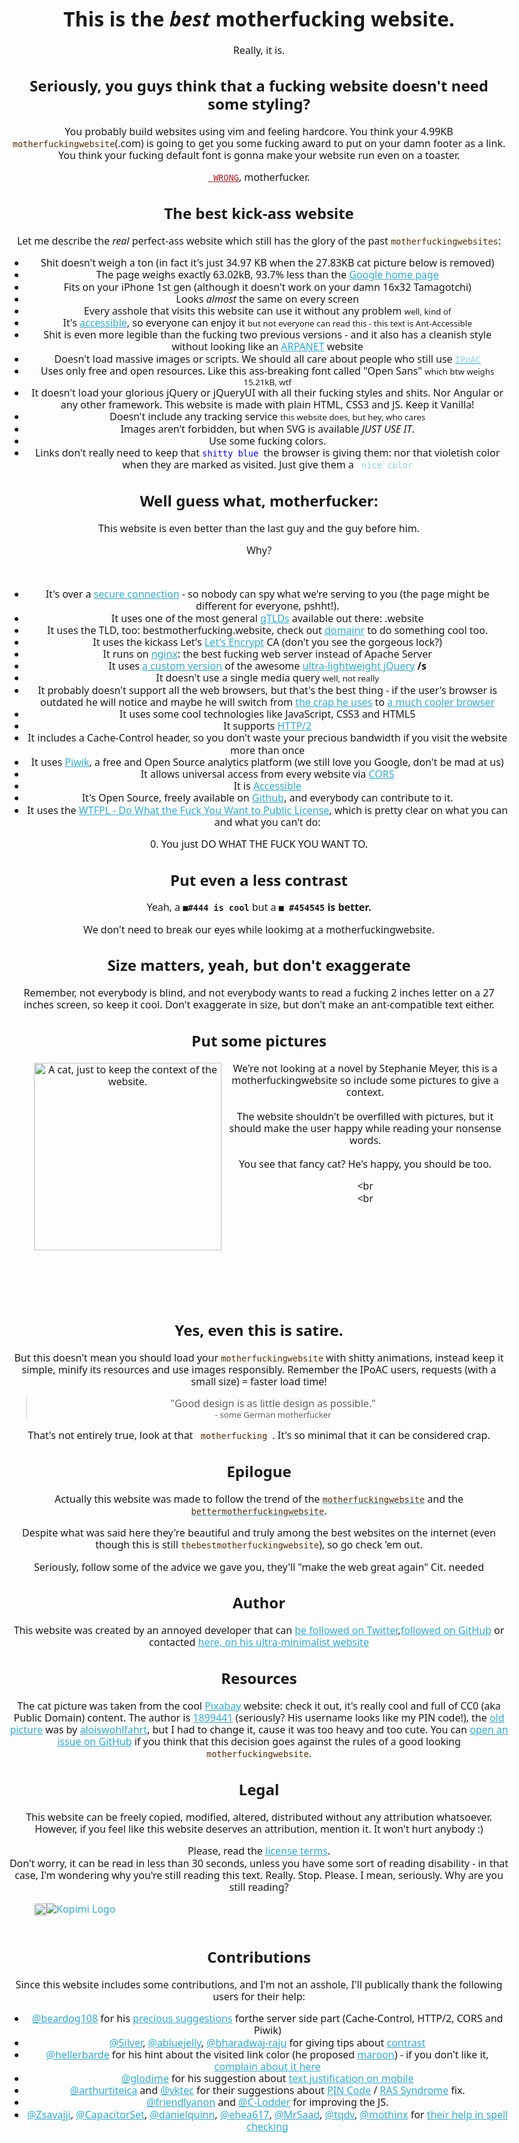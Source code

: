 <!DOCTYPE html>
<html>
<head>
	<style>
		body{margin:70px auto;
			max-width:800px;
			line-height:1.2;
			font-size:16px;
			font-family: system-ui; }
		img {float: left;}	
    a { color: #31ACD6; } /* CSS link color */	
	</style>
<body> 
  <b><header><h1>
  This is the <em>best</em> motherfucking website.</h1></b>
  <p> Really, it is. </p>
 <h2> Seriously, you guys think that a fucking website doesn't need some styling?</h2>
 <p>You probably build websites using vim and feeling hardcore. You think your 4.99KB <code style="color:#582900; text decoration"> motherfuckingwebsite</code>(.com) is going to get you some fucking award to put on your damn footer as a link. You think your fucking default font is gonna make your website run even on a toaster.</p>
 <p> <code style="color:rgb(178,34,34); text-decoration: underline;"> WRONG</code>, motherfucker.</p>
 
 <h2>The best kick-ass website</h2>
 
 <p>Let me describe the <em>real</em> perfect-ass website which still has the glory of the past <code style="color:#582900; text decoration">motherfuckingwebsites</code>:
<ul>
     <li>Shit doesn't weigh a ton (in fact it's just 34.97 KB when the 27.83KB cat picture below is removed)
     <li>The page weighs exactly 63.02kB, 93.7% less than the <a href="https://google.fr">Google home page</a>
     <li>Fits on your iPhone 1st gen (although it doesn't work on your damn 16x32 Tamagotchi)
     <li>Looks <em>almost</em> the same on every screen
     <li>Every asshole that visits this website can use it without any problem <small>well, kind of</small>
     <li>It's <a href="https://www.w3.org/TR/WCAG20/">accessible</a>, so everyone can enjoy it <small>but not everyone can read this - this text is Ant-Accessible</small>
     <li>Shit is even more legible than the fucking two previous versions - and it also has a cleanish style without looking like an <a href="https://en.wikipedia.org/wiki/ARPANET">ARPANET</a> </code></style>website</a>
     <li>Doesn't load massive images or scripts. We should all care about people who still use <a href="https://en.wikipedia.org/wiki/IP_over_Avian_Carriers"><code style="color:#86D2DE; text decoration: underline">IPoAC</a></code>
     <li>Uses only free and open resources. Like this ass-breaking font called "Open Sans" <small>which btw weighs 15.21kB, wtf</small>
     <li>It doesn't load your glorious jQuery or jQueryUI with all their fucking styles and shits. Nor Angular or any other framework. This website is made with plain HTML, CSS3 and JS. Keep it Vanilla!
     <li>Doesn't include any tracking service <small>this website does, but hey, who cares</small>
     <li>Images aren't forbidden, but when SVG is available <em>JUST USE IT</em>.
     <li>Use some fucking colors.
     <li>Links don't really need to keep that <code style="color:#0000FF"; text decoration>shitty blue </code>the browser is giving them: nor that violetish color when they are marked as visited. Just give them a <code style="color:#86D2DE; text decoration"> nice color</code>
     </ul>
<h2>Well guess what, motherfucker:</h2>
<p>This website is even better than the last guy and the guy before him.</p>

<p>Why?</p> <br>

<ul>
<li>It's over a <a href="https://en.wikipedia.org/wiki/HTTPS">secure connection</a> - so nobody can spy what we're serving to you (the page might be different for everyone, pshht!).
<li>It uses one of the most general <a href="https://en.wikipedia.org/wiki/gTLD">gTLDs</a> available out there: .website
<li>It uses the TLD, too: bestmotherfucking.website, check out <a href="http://domainr.com/">domainr</a> to do something cool too.
<li>It uses the kickass Let's <a href="https://letsencrypt.org/">Let's Encrypt</a> CA (don't you see the gorgeous lock?)
<li>It runs on <a href="https://nginx.com/">nginx</a>: the best fucking web server instead of Apache Server
<li>It uses <a href="js/jquery-2.2.4.min.js">a custom version</a> of the awesome <a href="http://jquery.com/">ultra-lightweight jQuery</a> <b>/s</b>
<li>It doesn't use a single media query <small>well, not really</small>
<li>It probably doesn't support all the web browsers, but that's the best thing - if the user's browser is outdated he will notice and maybe he will switch from <a href="https://microsoft.com/ie">the crap he uses</a> to <a href="https://mozilla.com/firefox">a much cooler browser</a>
<li>It uses some cool technologies like JavaScript, CSS3 and HTML5
<li>It supports <a href="https://en.wikipedia.org/wiki/HTTP/2">HTTP/2</a>
<li>It includes a Cache-Control header, so you don't waste your precious bandwidth if you visit the website more than once
<li>It uses <a href="https://piwik.org/">Piwik</a>, a free and Open Source analytics platform (we still love you Google, don't be mad at us)
<li>It allows universal access from every website via <a href="https://enable-cors.org/">CORS</a>
<li>It is <a href="https://www.w3.org/WAI/intro/accessibility.php">Accessible</a>
<li>It's Open Source, freely available on <a href="https://github.com/denysvitali/thebestmotherfuckingwebsite/">Github</a>, and everybody can contribute to it.
<li>It uses the <a href="http://www.wtfpl.net/">WTFPL - Do What the Fuck You Want to Public License</a>, which is pretty clear on what you can and what you can't do:
</li></ul>
<p class="fakepre">0. You just DO WHAT THE FUCK YOU WANT TO.</p>
<h2>Put even a less contrast</h2>
<p>Yeah, a <code><b>■#444 is cool</b></code> but a <code><b>■ #454545</code> is better.</b></p>
<p>We don't need to break our eyes while lookimg at a motherfuckingwebsite. </p>

<h2>Size matters, yeah, but don't exaggerate</h2>
<p>Remember, not everybody is blind, and not everybody wants to read a fucking 2 inches letter on a 27 inches screen, so keep it cool. Don't exaggerate in size, but don't make an ant-compatible text either.</p>

<h2>Put some pictures</h2>
<figure><img src="https://cdn.pixabay.com/photo/2016/01/20/13/05/cat-1151519_1280.jpg" alt="A cat, just to keep the context of the website." width=300 height=300> <figcaption></figure>
We're not looking at a novel by Stephanie Meyer, this is a motherfuckingwebsite so include some pictures to give a context.
<br><br>
The website shouldn't be overfilled with pictures, but it should make the user happy while reading your nonsense words.
<br><br>
You see that fancy cat? He's happy, you should be too.

<br
<br>
<br
<br>
<br>
<br>
<br><br><br><br><br><br>

<h2>Yes, even this is satire.</h2>
<p>But this doesn't mean you should load your <code style="color:#582900; text decoration">motherfuckingwebsite</code> with shitty animations, instead keep it simple, minify its resources and use images responsibly. Remember the IPoAC users, <less>requests (with a small size) = faster load time!</p>
   
   <blockquote>"Good design is as little design as possible."<br/>
   <small>- some German motherfucker</small>
	</blockquote>
	<p>That's not entirely true, look at that <code style="color:#582900; text decoration"> motherfucking </code>. It's so minimal that it can be considered crap.</p>
<h2>Epilogue</h2>
<p>Actually this website was made to follow the trend of the <a href="http://motherfuckingwebsite.com/"><code style="color:#582900; text decoration": underline>motherfuckingwebsite</code></a> and the <a href="http://bettermotherfuckingwebsite.com/"><code style="color:#582900; text decoration":underline>bettermotherfuckingwebsite</code></a>.</p>
<p>Despite what was said here they're beautiful and truly among the best websites on the internet (even though this is still <code style="color:#582900; text decoration": underline>thebestmotherfuckingwebsite</code>), so go check 'em out.</p>
<p>Seriously, follow some of the advice we gave you, they'll "make the web great again" Cit. needed</p>

<h2>Author</h2>
<p>This website was created by an annoyed developer that can <a href="https://twitter.com/DenysVitali">be followed on Twitter</a>,<a href="https://github.com/denysvitali/">followed on GitHub</a> or contacted <a href="https://denv.it/">here, on his ultra-minimalist website</a></p>

<h2>Resources</h2>

<p>The cat picture was taken from the cool <a href="https://cdn.pixabay.com/photo/2016/01/20/13/05/cat-1151519_1280.jpg">Pixabay</a> website: check it out, it's really cool and full of CC0 (aka Public Domain) content.
The author is <a href="https://pixabay.com/en/users/1899441-1899441/">1899441</a> (seriously? His username looks like my PIN code!), the <a href="https://pixabay.com/en/cat-pets-cat-s-eyes-mieze-dear-451377/">old picture</a> was by <a href="https://pixabay.com/en/users/aloiswohlfahrt-123449/">aloiswohlfahrt</a>, but I had to change it, cause it was too heavy and too cute.
You can <a href="https://github.com/denysvitali/thebestmotherfuckingwebsite/issues/new">open an issue on GitHub</a> if you think that this decision goes against the rules of a good looking <code style="color:#582900; text decoration">motherfuckingwebsite</code>.

<h2>Legal</h2>

<p>This website can be freely copied, modified, altered, distributed without any attribution whatsoever. 
However, if you feel like this website deserves an attribution, mention it. It won't hurt anybody :)</p><p>Please, read the <a href="LICENSE.txt">license terms</a>.
<br>
Don't worry, it can be read in less than 30 seconds, unless you have some sort of reading disability - in that case, I'm wondering why you're still reading this text. Really. Stop. Please. I mean, seriously. Why are you still reading?
<center><figure><img src="https://www.kopimi.com/kopimi/k/kopimi_dialektik.gif" width=20 height=20> <figcaption></figure></center
</p> <a href="http://www.kopimi.com/kopimi" title="Kopimi"><img class="kopimi" src="static/941845d8d5ead463fdf08e563db91e70.svg" title="Kopimi Logo"></a>
<br><br>
<h2>Contributions</h2>
<p>Since this website includes some contributions, and I'm not an asshole, I'll publically thank the following users for their help:</p>
<ul>
<li> <a href="https://github.com/beardog108">@beardog108</a> for his <a href="https://github.com/denysvitali/thebestmotherfuckingwebsite/issues/5">precious suggestions</a> forthe server side part (Cache-Control, HTTP/2, CORS and Piwik)</li>
<li><a href="https://github.com/5ilver">@5ilver</a>, <a href="https://github.com/abluejelly">@abluejelly</a>, <a href="https://github.com/bharadwaj-raju">@bharadwaj-raju</a> for giving tips about <a href="https://github.com/denysvitali/thebestmotherfuckingwebsite/issues?q=label%3Acontrast">contrast</a></li><li><a href="https://github.com/hellerbarde">@hellerbarde</a> for his hint about the <span class="visited">visited link color</span> (he proposed <a href="http://clrs.cc/"><span class="visited-maroon">maroon</span></a>) - if you don't like it, <a href="https://github.com/denysvitali/thebestmotherfuckingwebsite/issues/11">complain about it here</a></li>
<li><a href="https://github.com/glodime">@glodime</a> for his suggestion about <a href="https://github.com/denysvitali/thebestmotherfuckingwebsite/issues/12">text justification on mobile</a></li>
<li><a href="https://github.com/arthurtiteica">@arthurtiteica</a> and <a href="https://github.com/vktec">@vktec</a> for their suggestions about <a href="https://github.com/denysvitali/thebestmotherfuckingwebsite/issues/9">PIN Code</a> / <a href="https://en.wikipedia.org/wiki/RAS_syndrome">RAS Syndrome</a> fix.</li>
<li><a href="https://github.com/friendlyanon">@friendlyanon</a> and <a href="https://github.com/C-Lodder">@C-Lodder</a> for improving the JS.</li>
<li><span><a href="https://github.com/Zsavajji">@Zsavajji</a></span><span class="separator">, </span><span><a href="https://github.com/CapacitorSet">@CapacitorSet</a></span><span class="separator">, </span><span><a href="https://github.com/danielquinn">@danielquinn</a></span><span class="separator">, </span><span><a href="https://github.com/ehea617">@ehea617</a></span><span class="separator">, </span><span><a href="https://github.com/MrSaad">@MrSaad</a></span><span class="separator">, </span><span><a href="https://github.com/tqdv">@tqdv</a></span><span class="separator">, </span><span><a href="https://github.com/mothinx">@mothinx</a></span><span> for <a href="https://github.com/denysvitali/thebestmotherfuckingwebsite/pulls?q=is%3Apr+is%3Aclosed+label%3A%22spell+checking%22">their help in spell checking</a></span></li>
</ul>
<script src="main.js" type="text/javascript"></script>
